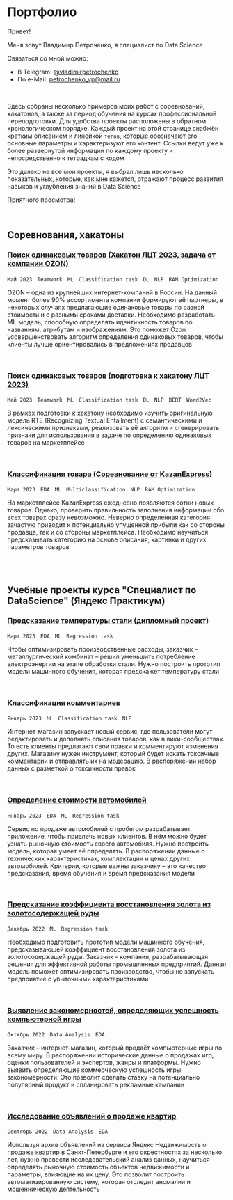 # Портфолио

Привет!

Меня зовут Владимир Петроченко, я специалист по Data Science

Связаться со мной можно:
- В Telegram: [@vladimirpetrochenko](https://t.me/vladimirpetrochenko)
- По e-Mail: petrochenko_vp@mail.ru

<br>

Здесь собраны несколько примеров моих работ с соревнований, хакатонов, а также за период обучения на курсах профессиональной переподготовки. Для удобства проекты расположены в обратном хронологическом порядке. Каждый проект на этой странице снабжён кратким описанием и линейкой `тегов`, которые обозначают его основные параметры и характеризуют его контент. Ссылки ведут уже к более развернутой информации по каждому проекту и непосредственно к тетрадкам с кодом

Это далеко не все мои проекты, я выбрал лишь несколько показательных, которые, как мне кажется, отражают процесс развития навыков и углубления знаний в Data Science

Приятного просмотра!

<br>

## Соревнования, хакатоны

### [Поиск одинаковых товаров (Хакатон ЛЦТ 2023, задача от компании OZON)](https://github.com/petrochenkovp/leaders2023)
`Май 2023` &nbsp; `Teamwork` &nbsp; `ML` &nbsp; `Classification task` &nbsp; `DL` &nbsp; `NLP` &nbsp; `RAM Optimization`

OZON – одна из крупнейших интернет-компаний в России. На данный момент более 90% ассортимента компании формируют её партнеры, в некоторых случаях предлагающие одинаковые товары по разной стоимости и с разными сроками доставки. Необходимо разработать ML-модель, способную определять идентичность товаров по названиям, атрибутам и изображениям. Это поможет Ozon усовершенствовать алгоритм определения одинаковых товаров, чтобы клиенты лучше ориентировались в предложениях продавцов

<br>

### [Поиск одинаковых товаров (подготовка к хакатону ЛЦТ 2023)](https://github.com/petrochenkovp/leaders2023_prep)
`Май 2023` &nbsp; `Teamwork` &nbsp; `ML` &nbsp; `Classification task` &nbsp; `DL` &nbsp; `NLP` &nbsp; `BERT` &nbsp; `Word2Vec`

В рамках подготовки к хакатону необходимо изучить оригинальную модель RTE (Recognizing Textual Entailment) с семантическими и лексическими признаками, реализовать её алгоритм и сгенерировать признаки для использования в задаче по определению одинаковых товаров на маркетплейсе

<br>

### [Классификация товара (Соревнование от KazanExpress)](https://github.com/petrochenkovp/kazan_express)
`Март 2023` &nbsp; `EDA` &nbsp; `ML` &nbsp; `Multiclassification` &nbsp; `NLP` &nbsp; `RAM Optimization`

На маркетплейсе KazanExpress ежедневно появляются сотни новых товаров. Однако, проверить правильность заполнения информации обо всех товарах сразу невозможно. Неверно определенная категория зачастую приводит к потенциально упущенной прибыли как со стороны продавца, так и со стороны маркетплейса. Необходимо научиться предсказывать категорию на основе описания, картинки и других параметров товаров

<br>
<br>

## Учебные проекты курса "Специалист по DataScience" (Яндекс Практикум)

### [Предсказание температуры стали (дипломный проект)](https://github.com/petrochenkovp/educational_projects/tree/main/ds06_steel/)
`Март 2023` &nbsp; `EDA` &nbsp; `ML` &nbsp; `Regression task`

Чтобы оптимизировать производственные расходы, заказчик – металлургический комбинат – решил уменьшить потребление электроэнергии на этапе обработки стали. Нужно построить прототип модели машинного обучения, которая предскажет температуру стали

<br>

### [Классификация комментариев](https://github.com/petrochenkovp/educational_projects/tree/main/ds05_shop/)
`Январь 2023` &nbsp; `ML` &nbsp; `Classification task` &nbsp; `NLP`

Интернет-магазин запускает новый сервис, где пользователи могут редактировать и дополнять описания товаров, как в вики-сообществах. То есть клиенты предлагают свои правки и комментируют изменения других. Магазину нужен инструмент, который будет искать токсичные комментарии и отправлять их на модерацию. В распоряжении набор данных с разметкой о токсичности правок

<br>

### [Определение стоимости автомобилей](https://github.com/petrochenkovp/educational_projects/tree/main/ds04_cars/)
`Январь 2023` &nbsp; `EDA` &nbsp; `ML` &nbsp; `Regression task`

Сервис по продаже автомобилей с пробегом разрабатывает приложение, чтобы привлечь новых клиентов. В нём можно будет узнать рыночную стоимость своего автомобиля. Нужно построить модель, которая умеет её определять. В распоряжении данные о технических характеристиках, комплектации и ценах других автомобилей. Критерии, которые важны заказчику – это качество предсказания, время обучения и время предсказания модели

<br>

### [Предсказание коэффициента восстановления золота из золотосодержащей руды](https://github.com/petrochenkovp/educational_projects/tree/main/ds03_gold/)
`Декабрь 2022` &nbsp; `ML` &nbsp; `Regression task`

Необходимо подготовить прототип модели машинного обучения, предсказывающей коэффициент восстановления золота из золотосодержащей руды. Заказчик – компания, разрабатывающая решения для эффективной работы промышленных предприятий. Данная модель поможет оптимизировать производство, чтобы не запускать предприятие с убыточными характеристиками

<br>

### [Выявление закономерностей, определяющих успешность компьютерной игры](https://github.com/petrochenkovp/educational_projects/tree/main/ds02_games/)
`Октябрь 2022` &nbsp; `Data Analysis` &nbsp; `EDA`

Заказчик – интернет-магазин, который продаёт компьютерные игры по всему миру. В распоряжении исторические данные о продажах игр, оценки пользователей и экспертов, жанры и платформы. Нужно выявить определяющие коммерческую успешность игры закономерности. Это позволит сделать ставку на потенциально популярный продукт и спланировать рекламные кампании

<br>

### [Исследование объявлений о продаже квартир](https://github.com/petrochenkovp/educational_projects/tree/main/ds01_realty)
`Сентябрь 2022` &nbsp; `Data Analysis` &nbsp; `EDA`

Используя архив объявлений из сервиса Яндекс Недвижимость о продаже квартир в Санкт-Петербурге и его окрестностях за несколько лет, нужно провести исследовательский анализ данных, научиться определять рыночную стоимость объектов недвижимости и параметры, влияющие на их цену. Это позволит построить автоматизированную систему, которая отследит аномалии и мошенническую деятельность

<br><br>
